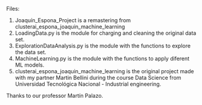 Files:
1) Joaquín_Espona_Project is a remastering from clusterai_espona_joaquin_machine_learning
2) LoadingData.py is the module for charging and cleaning the original data set.
3) ExplorationDataAnalysis.py is the module with the functions to explore the data set.
4) MachineLearning.py is the module with the functions to apply diferent ML models.
5) clusterai_espona_joaquin_machine_learning is the original project made with my partner Martin Bellini during the course Data Science from Universidad Tecnológica Nacional - Industrial engineering.

Thanks to our professor Martín Palazo.
